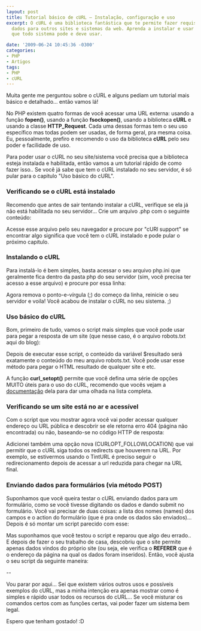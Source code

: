 ```yaml
---
layout: post
title: Tutorial básico de cURL – Instalação, configuração e uso
excerpt: O cURL é uma biblioteca fantástica que te permite fazer requisições e enviar
  dados para outros sites e sistemas da web. Aprenda a instalar e usar essa ferramenta
  que todo sistema pode e deve usar.

date: '2009-06-24 10:45:36 -0300'
categories:
- PHP
- Artigos
tags:
- PHP
- cURL
---
```

Muita gente me perguntou sobre o cURL e alguns pediam um tutorial mais básico e detalhado... então vamos lá!

No PHP existem quatro formas de você acessar uma URL externa: usando a função <strong>fopen()</strong>, usando a função <strong>fsockopen()</strong>, usando a biblioteca <strong>cURL</strong> e usando a classe <strong>HTTP_Request</strong>. Cada uma dessas formas tem o seu uso específico mas todas podem ser usadas, de forma geral, pra mesma coisa. Eu, pessoalmente, prefiro e recomendo o uso da biblioteca <strong>cURL</strong> pelo seu poder e facilidade de uso.

Para poder usar o cURL no seu site/sistema você precisa que a biblioteca esteja instalada e habilitada, então vamos a um tutorial rápido de como fazer isso.. Se você já sabe que tem o cURL instalado no seu servidor, é só pular para o capitulo "Uso básico do cURL".

<h3>Verificando se o cURL está instalado</h3>
Recomendo que antes de sair tentando instalar a cURL, verifique se ela já não está habilitada no seu servidor... Crie um arquivo .php com o seguinte conteúdo:

<div data-gist-id="625b02603e07d766acc3" data-gist-show-loading="false"></div>

Acesse esse arquivo pelo seu navegador e procure por "cURl support" se encontrar algo significa que você tem o cURL instalado e pode pular o próximo capitulo.

<h3>Instalando o cURL</h3>
Para instalá-lo é bem simples, basta acessar o seu arquivo php.ini que geralmente fica dentro da pasta php do seu servidor (sim, você precisa ter acesso a esse arquivo) e procure por essa linha:

<div data-gist-id="8e002c18e7e742230974" data-gist-show-loading="false"></div>

Agora remova o ponto-e-vírgula (;) do começo da linha, reinicie o seu servidor e voila! Você acabou de instalar o cURL no seu sistema. ;)

<h3>Uso básico do cURL</h3>
Bom, primeiro de tudo, vamos o script mais simples que você pode usar para pegar a resposta de um site (que nesse caso, é o arquivo robots.txt aqui do blog):

<div data-gist-id="f457a85ca2aae4432b86" data-gist-show-loading="false"></div>

Depois de executar esse script, o conteúdo da variável $resultado será exatamente o conteúdo do meu arquivo robots.txt. Você pode usar esse método para pegar o HTML resultado de qualquer site e etc.

A função <strong>curl_setopt()</strong> permite que você defina uma série de opções MUITO úteis para o uso do cURL, recomendo que vocês vejam a [documentação](http://br2.php.net/manual/pt_BR/function.curl-setopt.php) dela para dar uma olhada na lista completa.

<h3>Verificando se um site está no ar e acessível</h3>
Com o script que vou mostrar agora você vai poder acessar qualquer endereço ou URL pública e descobrir se ele retorna erro 404 (página não encontrada) ou não, baseando-se no código HTTP de resposta:

<div data-gist-id="d36b3722bc551dab59db" data-gist-show-loading="false"></div>

Adicionei também uma opção nova (CURLOPT_FOLLOWLOCATION) que vai permitir que o cURL siga todos os redirects que houverem na URL. Por exemplo, se estivermos usando o TintURL é preciso seguir o redirecionamento depois de acessar a url reduzida para chegar na URL final.

<h3>Enviando dados para formulários (via método POST)</h3>
Suponhamos que você queira testar o cURL enviando dados para um formulário, como se você tivesse digitando os dados e dando submit no formulário. Você vai precisar de duas coisas: a lista dos nomes (names) dos campos e o action do formulário (que é pra onde os dados são enviados)... Depois é só montar um script parecido com esse:

<div data-gist-id="c03018395f209e49c093" data-gist-show-loading="false"></div>

Mas suponhamos que você testou o script e reparou que algo deu errado.. E depois de fazer o seu trabalho de casa, descobriu que o site permite apenas dados vindos do próprio site (ou seja, ele verifica o <strong>REFERER</strong> que é o endereço da página na qual os dados foram inseridos). Então, você ajusta o seu script da seguinte maneira:

<div data-gist-id="80460bf179b029b6a868" data-gist-show-loading="false"></div>

--

Vou parar por aqui... Sei que existem vários outros usos e possíveis exemplos do cURL, mas a minha intenção era apenas mostrar como é simples e rápido usar todos os recursos do cURL... Se você misturar os comandos certos com as funções certas, vai poder fazer um sistema bem legal.

Espero que tenham gostado! :D

